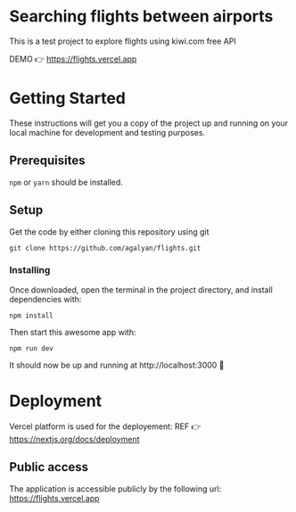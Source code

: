 # Searching flights between airports

This is a test project to explore flights using kiwi.com free API

DEMO 👉 https://flights.vercel.app

# Getting Started

These instructions will get you a copy of the project up and running on your local machine for development and testing purposes.

## Prerequisites

`npm` or `yarn` should be installed.

## Setup

Get the code by either cloning this repository using git

```
git clone https://github.com/agalyan/flights.git
```

### Installing

Once downloaded, open the terminal in the project directory, and install dependencies with:
```
npm install
```

Then start this awesome app with:

```
npm run dev
```

It should now be up and running at http://localhost:3000 🚀

# Deployment

Vercel platform is used for the deployement:
REF 👉 https://nextjs.org/docs/deployment


## Public access

The application is accessible publicly by the following url:
https://flights.vercel.app
